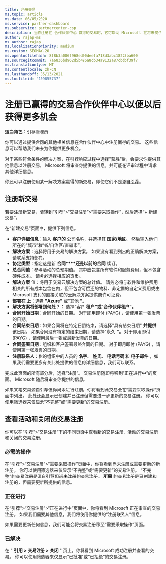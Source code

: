 ```yaml
---
title: 注册交易
ms.topic: article
ms.date: 06/05/2020
ms.service: partner-dashboard
ms.subservice: partnercenter-csp
description: 当你注册在 合作伙伴中心 赢得的交易时，它可帮助 Microsoft 在将来提供更多机会。
author: rajap-ms
ms.author: rajap
ms.localizationpriority: medium
ms.custom: SEOMAY.20
ms.openlocfilehash: 8f8b3a086f968ed00deefa718d3abc18223ba600
ms.sourcegitcommit: 7a6836bd962d5b426a8cb34a9132a87cbbbf39f7
ms.translationtype: MT
ms.contentlocale: zh-CN
ms.lasthandoff: 05/13/2021
ms.locfileid: "109855737"
---
```

# <a name="register-deals-youve-won-in-partner-center-so-you-can-get-more-opportunities-later"></a>注册已赢得的交易合作伙伴中心以便以后获得更多机会

**适当角色**：引荐管理员

你可以通过提供合同的其他相关信息在合作伙伴中心中注册赢得的交易。 这些信息可以帮助我们未来为你提供更多机会。

对于某些符合条件的解决方案，在引荐响应过程中选择"获胜[](manage-leads.md)"后，会要求你提供其他信息以注册交易。 Microsoft 将审查你提供的信息，并可能在评审过程中请求其他详细信息。

你还可以注册使用某一解决方案赢得的新交易，即使它们不是源自[引荐](referrals.md)。 

## <a name="register-a-new-deal"></a>注册新交易

若要注册新交易，请转到“引荐”>“交易注册”>“需要采取操作”，然后选择“+ 新建交易”。

在“新建交易”页面中，提供下列信息。

- **客户详细信息**：输入 **客户的** 公司名称，并选择其 **国家/地区**。 然后输入他们所在的“城市”和“省/自治区/直辖市”。
- **解决方案**：选择将用于交易的解决方案。 如果没有看到列出的正确解决方案，请联系支持部门。
- **协定类型**：指定这是新 **合同****还是以前的合同** 续订。
- **总合同值**：参与活动的总预期值。 其中应包含所有软件和服务费用，但不包含硬件成本。 请务必选择相应的货币。
- **解决方案** 值：将用于交易云解决方案的总计值。 请务必将与软件和维护费用相关的所有成本包含在内，但不包含可偿还的物料、非定期的自定义费用或由 Microsoft 支付的直接关联的云解决方案提供商许可证费。
- **部署在 上**：选择 **"Azure"** 或"其他 **"。**
- **解决方案将部署到何处？：** 选择"客户 **租户"或**"**合作伙伴租户"。**
- **合同开始日期**：合同开始的日期。 对于即用即付 (PAYG) ，请使用第一张发票的日期。
- **合同结束日期**：如果合同将在特定日期结束，请选择"具有结束日期" **并提供** 该日期。 如果合同没有特定的结束日期，请选择"永久 **"。** 对于即用即付 (PAYG) ，请使用最后一张或最新发票的日期。
- **合同签署日期**：组织和客户签署最终合同的日期。 对于即用即付 (PAYG) ，请使用第一张发票的日期。
- **注册联系人**：你的组织中的人员的 **名字**、 **姓氏**、 **电话号码** 和 **电子邮件** ，如果我们需要更多有关此处提供的信息的详细信息，我们可以联系。

完成此页面的所有部分后，选择“注册”。 交易注册随即将移到“正在进行中”的页面。 Microsoft 随后将审查你提供的信息。

如果某笔交易源自引荐但你尚未进行注册，你将看到此交易会在“需要采取操作”页面中列出。 此处还会显示已创建并已注册但需要进一步更新的交易注册。 你可以使用筛选器来仅显示“不完整”或“需要更新”的交易注册。

## <a name="viewing-active-and-closed-deal-registrations"></a>查看活动和关闭的交易注册

你可以在“引荐”>“交易注册”下的不同页面中查看新的交易注册、活动的交易注册和关闭的交易注册。

### <a name="action-required"></a>必需的操作

在“引荐”>“交易注册”>“需要采取操作”页面中，你将看到尚未注册或需要更新的新注册。 你可以使用筛选器来仅显示“不完整”或“需要更新”的交易注册。 “不完整”的交易注册是源自引荐但尚未注册的交易注册。 **所需** 的交易注册是已创建和注册的，但需要更新所提供的信息。

### <a name="in-progress"></a>正在进行

在“引荐”>“交易注册”>“正在进行中”页面中，你将看到 Microsoft 正在审查的交易注册。 如果我们需要其他信息，我们将使用你提供的“注册联系人”信息。

如果需要更新任何信息，我们可能会将交易注册移至“需要采取操作”页面。

### <a name="closed"></a>已解决

在 " **引用 > 交易注册 > 关闭** " 页上，你将看到 Microsoft 成功注册并查看的交易。 你可以使用筛选器来仅显示“已批准”或“已拒绝”的交易注册。
